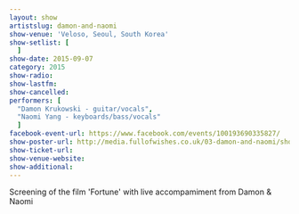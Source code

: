 ```yaml
---
layout: show
artistslug: damon-and-naomi
show-venue: 'Veloso, Seoul, South Korea'
show-setlist: [
  ]
show-date: 2015-09-07
category: 2015
show-radio: 
show-lastfm: 
show-cancelled: 
performers: [
  "Damon Krukowski - guitar/vocals",
  "Naomi Yang - keyboards/bass/vocals"
  ]
facebook-event-url: https://www.facebook.com/events/100193690335827/
show-poster-url: http://media.fullofwishes.co.uk/03-damon-and-naomi/show_assets/2015-09-07/2015-09-07-veloso-seoul-korea-poster.jpg
show-ticket-url: 
show-venue-website: 
show-additional: 
---
```

Screening of the film 'Fortune' with live accompamiment from Damon & Naomi
